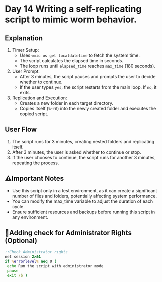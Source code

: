 # Day 14 Writing a self-replicating script to mimic worm behavior.
## Explanation
1. Timer Setup:
   * Uses `wmic os get localdatetime` to fetch the system time.
   * The script calculates the elapsed time in seconds.
   * The loop runs until `elapsed_time` reaches `max_time` (180 seconds).
2. User Prompt:
   * After 3 minutes, the script pauses and prompts the user to decide whether to continue.
   * If the user types `yes`, the script restarts from the main loop. If `no`, it exits.
3. Replication and Execution:
   * Creates a new folder in each target directory.
   * Copies itself (`%~f0`) into the newly created folder and executes the copied script.

## User Flow
1. The script runs for 3 minutes, creating nested folders and replicating itself.
2. After 3 minutes, the user is asked whether to continue or stop.
3. If the user chooses to continue, the script runs for another 3 minutes, repeating the process.

## :warning:Important Notes 
* Use this script only in a test environment, as it can create a significant number of files and folders, potentially affecting system performance.
* You can modify the max_time variable to adjust the duration of each cycle.
* Ensure sufficient resources and backups before running this script in any environment.

## :loudspeaker:Adding check for Administrator Rights (Optional)
```bat
::Check Administrator rights 
net session 2>&1
if %errorlevel% neq 0 (
 echo Run the script with administrator mode
 pause
 exit /b )
```

